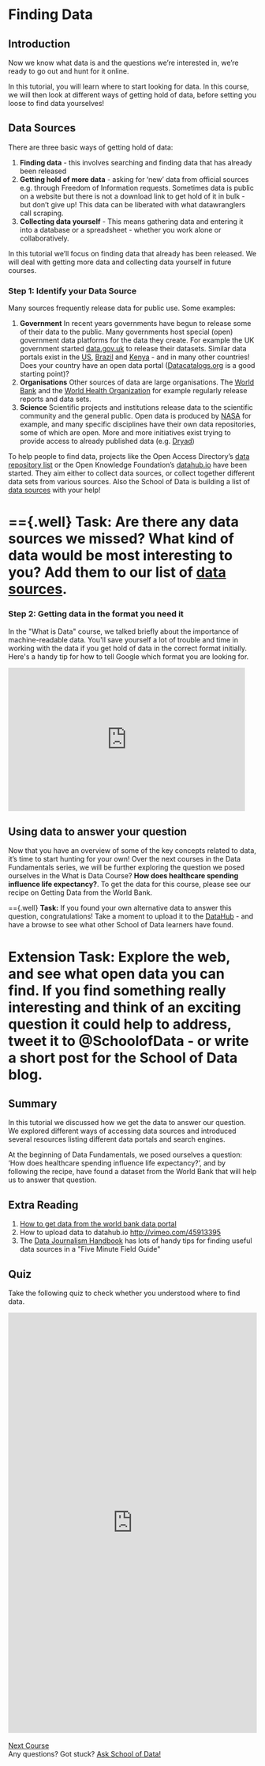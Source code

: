 Finding Data
============

Introduction
------------

Now we know what data is and the questions we’re interested in, we’re ready to go out and hunt for it online.

In this tutorial, you will learn where to start looking for data. In this course, we will then look at different ways of getting hold of data, before setting you loose to find data yourselves!

Data Sources
------------

There are three basic ways of getting hold of data:

1.  **Finding data** - this involves searching and finding data that has already been released
2.  **Getting hold of more data** - asking for ‘new’ data from official sources e.g. through Freedom of Information requests. Sometimes data is public on a website but there is not a download link to get hold of it in bulk - but don’t give up! This data can be liberated with what datawranglers call scraping.
3.  **Collecting data yourself** - This means gathering data and entering it into a database or a spreadsheet - whether you work alone or collaboratively.

In this tutorial we’ll focus on finding data that already has been released. We will deal with getting more data and collecting data yourself in future courses.

### Step 1: Identify your Data Source

Many sources frequently release data for public use. Some examples:

1.  **Government** In recent years governments have begun to release some of their data to the public. Many governments host special (open) government data platforms for the data they create. For example the UK government started [data.gov.uk](http://data.gov.uk) to release their datasets. Similar data portals exist in the [US](http://www.data.gov), [Brazil](http://dados.gov.br/) and [Kenya](https://opendata.go.ke/) - and in many other countries! Does your country have an open data portal ([Datacatalogs.org](http://datacatalogs.org) is a good starting point)?
2.  **Organisations** Other sources of data are large organisations. The [World Bank](http://data.WorldBank.org) and the [World Health Organization](http://www.who.int/research/en/) for example regularly release reports and data sets.
3.  **Science** Scientific projects and institutions release data to the scientific community and the general public. Open data is produced by [NASA](http://data.nasa.gov/) for example, and many specific disciplines have their own data repositories, some of which are open. More and more initiatives exist trying to provide access to already published data (e.g. [Dryad](http://datadryad.org/))

To help people to find data, projects like the Open Access Directory’s [data repository list](http://oad.simmons.edu/oadwiki/Data_repositories) or the Open Knowledge Foundation’s [datahub.io](http://datahub.io) have been started. They aim either to collect data sources, or collect together different data sets from various sources. Also the School of Data is building a list of [data sources](http://schoolofdata.org/datasources/) with your help!

=={.well}
**Task:** Are there any data sources we missed? What kind of data would be most interesting to you? Add them to our list of [data sources](http://schoolofdata.org/datasources/).
==

### Step 2: Getting data in the format you need it

In the "What is Data" course, we talked briefly about the importance of machine-readable data. You'll save yourself a lot of trouble and time in working with the data if you get hold of data in the correct format initially. Here's a handy tip for how to tell Google which format you are looking for.

<div class="centered"><iframe src="http://p2pu.schoolofdata.org/tip/find-data-with-google.html"
width="480" height="290" style="border: none;" align="middle"></iframe></div>

Using data to answer your question
----------------------------------

Now that you have an overview of some of the key concepts related to data, it’s time to start hunting for your own! Over the next courses in the Data Fundamentals series, we will be further exploring the question we posed ourselves in the What is Data Course? **How does healthcare spending influence life expectancy?**. To get the data for this course, please see our recipe on Getting Data from the World Bank.

=={.well}
**Task:** If you found your own alternative data to answer this question, congratulations! Take a moment to upload it to the [DataHub](http://datahub.io) - and have a browse to see what other School of Data learners have found.

**Extension Task:** Explore the web, and see what open data you can find. If you find something really interesting and think of an exciting question it could help to address, tweet it to @SchoolofData - or write a short post for the School of Data blog.
==

Summary
-------

In this tutorial we discussed how we get the data to answer our question. We explored different ways of accessing data sources and introduced several resources listing different data portals and search engines.

At the beginning of Data Fundamentals, we posed ourselves a question: ‘How does healthcare spending influence life expectancy?’, and by following the recipe, have found a dataset from the World Bank that will help us to answer that question.

Extra Reading
-------------

1.  [How to get data from the world bank data portal](/handbook/recipes/getting-data-from-world-bank/)
2.  How to upload data to datahub.io <http://vimeo.com/45913395>
3.  The [Data Journalism Handbook](http://datajournalismhandbook.org/1.0/en/getting_data_0.html) has lots of handy tips for finding useful data sources in a "Five Minute Field Guide"

Quiz
----

Take the following quiz to check whether you understood where to find data.

<iframe src="http://okfnlabs.org/scodaquiz/index.html#data/finding-data.json" width="100%" height="850" frameborder="0" marginheight="0" marginwidth="0">Loading...</iframe>
<br/><br/>
<a href="../sort-and-filter/" class="btn btn-primary btn-large">Next Course<span class="icon-arrow-right"></span></a>
<div class="alert alert-info">Any questions? Got stuck? <a class="btn btn-large btn-info" href="http://ask.schoolofdata.org">Ask School of Data!</a></div>

